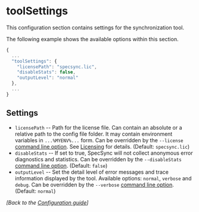 # toolSettings

This configuration section contains settings for the synchronization tool.

The following example shows the available options within this section.

```javascript
{
  ...
  "toolSettings": {
    "licensePath": "specsync.lic",
    "disableStats": false,
    "outputLevel": "normal"
  }, 
  ...
}
```

## Settings

* `licensePath` -- Path for the license file. Can contain an absolute or a relative path to the config file folder. It may contain environment variables in `...%MYENV%...` form. Can be overridden by the `--license` [command line option](../command-line-reference.md). See [Licensing](../../licensing.md) for details. \(Default: `specsync.lic`\) 
* `disableStats` -- If set to true, SpecSync will not collect anonymous error diagnostics and statistics. Can be overridden by the `--disableStats` [command line option](../command-line-reference.md). \(Default: `false`\)
* `outputLevel` -- Set the detail level of error messages and trace information displayed by the tool. Available options: `normal`, `verbose` and `debug`. Can be overridden by the `--verbose` [command line option](../command-line-reference.md). \(Default: `normal`\)

_\[Back to the_ [_Configuration guide_](./)_\]_

